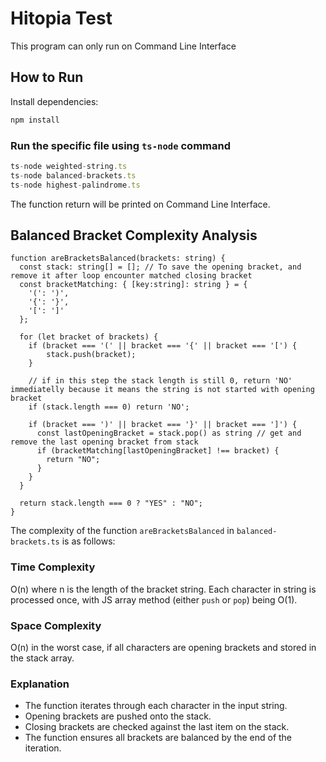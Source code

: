 # Hitopia Test

This program can only run on Command Line Interface

## How to Run 

Install dependencies:

```sh
npm install
```

### Run the specific file using `ts-node` command

```ts
ts-node weighted-string.ts
ts-node balanced-brackets.ts
ts-node highest-palindrome.ts
```

The function return will be printed on Command Line Interface.

## Balanced Bracket Complexity Analysis

```
function areBracketsBalanced(brackets: string) {
  const stack: string[] = []; // To save the opening bracket, and remove it after loop encounter matched closing bracket
  const bracketMatching: { [key:string]: string } = {
    '(': ')',
    '{': '}',
    '[': ']'
  };

  for (let bracket of brackets) {
    if (bracket === '(' || bracket === '{' || bracket === '[') {
        stack.push(bracket);
    }
    
    // if in this step the stack length is still 0, return 'NO' immediatelly because it means the string is not started with opening bracket
    if (stack.length === 0) return 'NO';

    if (bracket === ')' || bracket === '}' || bracket === ']') {
      const lastOpeningBracket = stack.pop() as string // get and remove the last opening bracket from stack
      if (bracketMatching[lastOpeningBracket] !== bracket) {
        return "NO";
      }
    }
  }

  return stack.length === 0 ? "YES" : "NO";
}
```

The complexity of the function `areBracketsBalanced` in `balanced-brackets.ts` is as follows:

### Time Complexity

O(n) where n is the length of the bracket string. Each character in string is processed once, with JS array method (either `push` or `pop`) being O(1).

### Space Complexity

O(n) in the worst case, if all characters are opening brackets and stored in the stack array.

### Explanation

- The function iterates through each character in the input string.
- Opening brackets are pushed onto the stack.
- Closing brackets are checked against the last item on the stack.
- The function ensures all brackets are balanced by the end of the iteration.